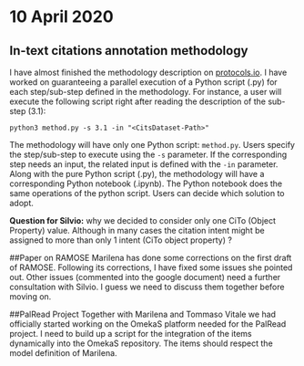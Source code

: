# 10 April 2020
## In-text citations annotation methodology
I have almost finished the methodology description on [protocols.io](https://www.protocols.io/). I have worked on guaranteeing a parallel execution of a Python script (.py) for each step/sub-step defined in the methodology. For instance, a user will execute the following script right after reading the description of the sub-step (3.1):

```python3 method.py -s 3.1 -in "<CitsDataset-Path>"```  

The methodology will have only one Python script: ```method.py```. Users specify the step/sub-step to execute using the ```-s``` parameter. If the corresponding step needs an input, the related input is defined with the ```-in``` parameter.
Along with the pure Python script (.py), the methodology will have a corresponding Python notebook (.ipynb). The Python notebook does the same operations of the python script. Users can decide which solution to adopt.    

**Question for Silvio:** why we decided to consider only one CiTo (Object Property) value. Although in many cases the citation intent might be assigned to more than only 1 intent (CiTo object property) ? 

##Paper on RAMOSE
Marilena has done some corrections on the first draft of RAMOSE. Following its corrections, I have fixed some issues she pointed out.
Other issues (commented into the google document) need a further consultation with Silvio. I guess we need to discuss them together before moving on.  

##PalRead Project
Together with Marilena and Tommaso Vitale we had officially started working on the OmekaS platform needed for the PalRead project. I need to build up a script for the integration of the items dynamically into the OmekaS repository. The items should respect the model definition of Marilena. 

